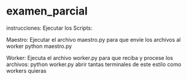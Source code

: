 # examen_parcial
instrucciones:
Ejecutar los Scripts:

Maestro: Ejecutar el archivo maestro.py para que envíe los archivos al worker
python maestro.py


Worker: Ejecuta el archivo worker.py para que reciba y procese los archivos:
python worker.py
abrir tantas terminales de este estilo como workers quieras
